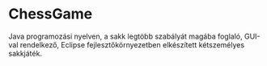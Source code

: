# ChessGame
Java programozási nyelven, a sakk legtöbb szabályát magába foglaló, GUI-val rendelkező, Eclipse fejlesztőkörnyezetben elkészített kétszemélyes sakkjáték.
